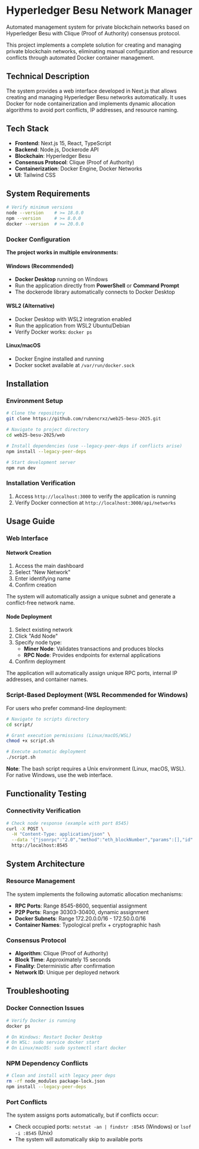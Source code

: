 # Hyperledger Besu Network Manager

Automated management system for private blockchain networks based on Hyperledger Besu with Clique (Proof of Authority) consensus protocol.

This project implements a complete solution for creating and managing private blockchain networks, eliminating manual configuration and resource conflicts through automated Docker container management.

## Technical Description

The system provides a web interface developed in Next.js that allows creating and managing Hyperledger Besu networks automatically. It uses Docker for node containerization and implements dynamic allocation algorithms to avoid port conflicts, IP addresses, and resource naming.

## Tech Stack

- **Frontend**: Next.js 15, React, TypeScript
- **Backend**: Node.js, Dockerode API
- **Blockchain**: Hyperledger Besu
- **Consensus Protocol**: Clique (Proof of Authority)
- **Containerization**: Docker Engine, Docker Networks
- **UI**: Tailwind CSS

## System Requirements

```bash
# Verify minimum versions
node --version    # >= 18.0.0
npm --version     # >= 8.0.0
docker --version  # >= 20.0.0
```

### Docker Configuration

**The project works in multiple environments:**

#### Windows (Recommended)
- **Docker Desktop** running on Windows
- Run the application directly from **PowerShell** or **Command Prompt**
- The dockerode library automatically connects to Docker Desktop

#### WSL2 (Alternative)
- Docker Desktop with WSL2 integration enabled
- Run the application from WSL2 Ubuntu/Debian
- Verify Docker works: `docker ps`

#### Linux/macOS
- Docker Engine installed and running
- Docker socket available at `/var/run/docker.sock`

## Installation

### Environment Setup

```bash
# Clone the repository
git clone https://github.com/rubencrxz/web25-besu-2025.git

# Navigate to project directory
cd web25-besu-2025/web

# Install dependencies (use --legacy-peer-deps if conflicts arise)
npm install --legacy-peer-deps

# Start development server
npm run dev
```

### Installation Verification

1. Access `http://localhost:3000` to verify the application is running
2. Verify Docker connection at `http://localhost:3000/api/networks`

## Usage Guide

### Web Interface

#### Network Creation

1. Access the main dashboard
2. Select "New Network"
3. Enter identifying name
4. Confirm creation

The system will automatically assign a unique subnet and generate a conflict-free network name.

#### Node Deployment

1. Select existing network
2. Click "Add Node"
3. Specify node type:
   - **Miner Node**: Validates transactions and produces blocks
   - **RPC Node**: Provides endpoints for external applications
4. Confirm deployment

The application will automatically assign unique RPC ports, internal IP addresses, and container names.

### Script-Based Deployment (WSL Recommended for Windows)

For users who prefer command-line deployment:

```bash
# Navigate to scripts directory
cd script/

# Grant execution permissions (Linux/macOS/WSL)
chmod +x script.sh

# Execute automatic deployment
./script.sh
```

**Note**: The bash script requires a Unix environment (Linux, macOS, WSL). For native Windows, use the web interface.

## Functionality Testing

### Connectivity Verification

```bash
# Check node response (example with port 8545)
curl -X POST \
  -H "Content-Type: application/json" \
  --data '{"jsonrpc":"2.0","method":"eth_blockNumber","params":[],"id":1}' \
  http://localhost:8545
```

## System Architecture

### Resource Management

The system implements the following automatic allocation mechanisms:

- **RPC Ports**: Range 8545-8600, sequential assignment
- **P2P Ports**: Range 30303-30400, dynamic assignment
- **Docker Subnets**: Range 172.20.0.0/16 - 172.50.0.0/16
- **Container Names**: Typological prefix + cryptographic hash

### Consensus Protocol

- **Algorithm**: Clique (Proof of Authority)
- **Block Time**: Approximately 15 seconds
- **Finality**: Deterministic after confirmation
- **Network ID**: Unique per deployed network

## Troubleshooting

### Docker Connection Issues

```bash
# Verify Docker is running
docker ps

# On Windows: Restart Docker Desktop
# On WSL: sudo service docker start
# On Linux/macOS: sudo systemctl start docker
```

### NPM Dependency Conflicts

```bash
# Clean and install with legacy peer deps
rm -rf node_modules package-lock.json
npm install --legacy-peer-deps
```

### Port Conflicts

The system assigns ports automatically, but if conflicts occur:

- Check occupied ports: `netstat -an | findstr :8545` (Windows) or `lsof -i :8545` (Unix)
- The system will automatically skip to available ports

